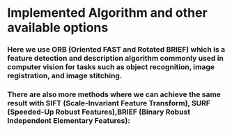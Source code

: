 # Implemented Algorithm and other available options


### Here we use ORB (Oriented FAST and Rotated BRIEF) which is a feature detection and description algorithm commonly used in computer vision for tasks such as object recognition, image registration, and image stitching.

### There are also more methods where we can achieve the same result with SIFT (Scale-Invariant Feature Transform), SURF (Speeded-Up Robust Features),BRIEF (Binary Robust Independent Elementary Features):